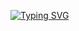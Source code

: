 
[![Typing SVG](https://readme-typing-svg.herokuapp.com?color=%2336BCF7&lines=привет+/n+student)](https://git.io/typing-svg)

